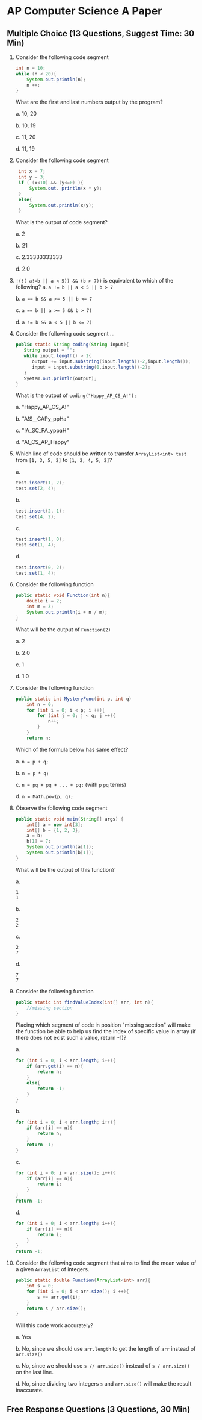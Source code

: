 # AP Computer Science A Paper

## Multiple Choice (13 Questions, Suggest Time: 30 Min)
1. Consider the following code segment
   ```java
   int n = 10;
   while (n < 20){
       System.out.println(n);
       n ++;
   }
   ```
   What are the first and last numbers output by the program?
   
   a. 10, 20

   b. 10, 19

   c. 11, 20

   d. 11, 19

2. Consider the following code segment
   ```java
    int x = 7;
    int y = 3;
    if ( (x<10) && (y<=0) ){
        System.out. println(x * y);
    }
    else{
        System.out.println(x/y);
    }
   ```
   What is the output of code segment?

   a. 2

   b. 21

   c. 2.33333333333

   d. 2.0

3. `!(!( a!=b || a < 5)) && (b > 7))` is equivalent to which of the following?
   a. `a != b || a < 5 || b > 7`
   
   b. `a == b && a >= 5 || b <= 7`
   
   c. `a == b || a >= 5 && b > 7)`
   
   d. `a != b && a < 5 || b <= 7)`
  
4. Consider the following code segment ...
   ```java
   public static String coding(String input){
      String output = "";
      while input.length() > 1{
         output += input.substring(input.length()-2,input.length());
         input = input.substring(0,input.length()-2);
      }
      Syetem.out.println(output);
   }
   ```
   What is the output of `coding("Happy_AP_CS_A!");`
   
   a. "Happy_AP_CS_A!"
   
   b. "A!S__CAPy_ppHa"
   
   c. "!A_SC_PA_yppaH"
   
   d. "A!_CS_AP_Happy"
  
5. Which line of code should be written to transfer `ArrayList<int> test` from `[1, 3, 5, 2]` to `[1, 2, 4, 5, 2]`?
   
   a. 
      ```java
      test.insert(1, 2);
      test.set(2, 4);
      ```
   
   b. 
      ```java
      test.insert(2, 1);
      test.set(4, 2);
      ```
   
   c. 
      ```java
      test.insert(1, 0);
      test.set(1, 4);
      ```
   
   d.
      ```java
      test.insert(0, 2);
      test.set(1, 4);
      ```
   
6. Consider the following function

   ```java
   public static void Function(int n){
       double i = 2;
       int m = 3;
       System.out.println(i + n / m);
   }
   ```

   What will be the output of `Function(2)`

   a. 2

   b. 2.0

   c. 1

   d. 1.0

7. Consider the following function

   ```java
   public static int MysteryFunc(int p, int q)
       int n = 0;
       for (int i = 0; i < p; i ++){
           for (int j = 0; j < q; j ++){
               n++;
           }
       }
       return n;
   ```

   Which of the formula below has same effect?

   a. `n = p + q;`

   b. `n = p * q;`

   c. `n = pq + pq + ... + pq;` (with `p` `pq` terms)

   d. `n = Math.pow(p, q);`

8. Observe the following code segment

   ```java
   public static void main(String[] args) {
       int[] a = new int[3];
       int[] b = {1, 2, 3};
       a = b;
       b[1] = 7;
       System.out.println(a[1]);
       System.out.println(b[1]);
   }
   ```

   What will be the output of this function?

   a. 

   ```
   1
   1
   ```

   b.

   ```
   2
   2
   ```

   c. 

   ```
   2
   7
   ```

   d.

   ```
   7
   7
   ```

9. Consider the following function

   ```java
   public static int findValueIndex(int[] arr, int n){
       //missing section   
   }
   ```

   Placing which segment of code in position "missing section" will make the function be able to help us find the index of specific value in array (if there does not exist such a value, return -1)?

   a. 

   ```java
   for (int i = 0; i < arr.length; i++){
       if (arr.get(i) == n){
           return n;
       }
       else{
           return -1;
       }
   }
   ```

   b.

   ```java
   for (int i = 0; i < arr.length; i++){
       if (arr[i] == n){
           return n;
       }
       return -1;
   }
   ```

   c.

   ```java
   for (int i = 0; i < arr.size(); i++){
       if (arr[i] == n){
           return i;
       }
   }
   return -1;
   ```

   d.

   ```java
   for (int i = 0; i < arr.length; i++){
       if (arr[i] == n){
           return i;
       }
   }
   return -1;
   ```

10. Consider the following code segment that aims to find the mean value of a given `ArrayList` of integers.

    ```java
    public static double Function(ArrayList<int> arr){
        int s = 0;
        for (int i = 0; i < arr.size(); i ++){
            s += arr.get(i);
        }
        return s / arr.size();
    }
    ```

    Will this code work accurately?

    a. Yes

    b. No, since we should use `arr.length` to get the length of `arr` instead of `arr.size()` 

    c. No, since we should use `s // arr.size()` instead of `s / arr.size()` on the last line.

    d. No, since dividing two integers `s` and `arr.size()` will make the result inaccurate.

## Free Response Questions (3 Questions, 30 Min)

